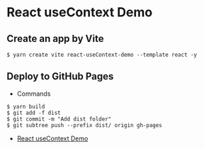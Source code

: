 # React useContext Demo
## Create an app by Vite
```
$ yarn create vite react-useContext-demo --template react -y
```

## Deploy to GitHub Pages
* Commands
```
$ yarn build
$ git add -f dist
$ git commit -m "Add dist folder"
$ git subtree push --prefix dist/ origin gh-pages
```
* [React useContext Demo](https://chriswongatcuhk.github.io/React-useContext-Demo/)

##
